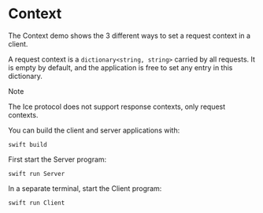 # Context

The Context demo shows the 3 different ways to set a request context in a client.

A request context is a `dictionary<string, string>` carried by all requests. It is empty by default, and the application
is free to set any entry in this dictionary.

> [!NOTE]
> The Ice protocol does not support response contexts, only request contexts.

You can build the client and server applications with:

```shell
swift build
```

First start the Server program:

```shell
swift run Server
```

In a separate terminal, start the Client program:

```shell
swift run Client
```